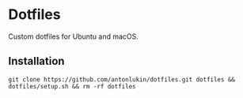 # Dotfiles

Custom dotfiles for Ubuntu and macOS.

## Installation

`git clone https://github.com/antonlukin/dotfiles.git dotfiles && dotfiles/setup.sh && rm -rf dotfiles`
